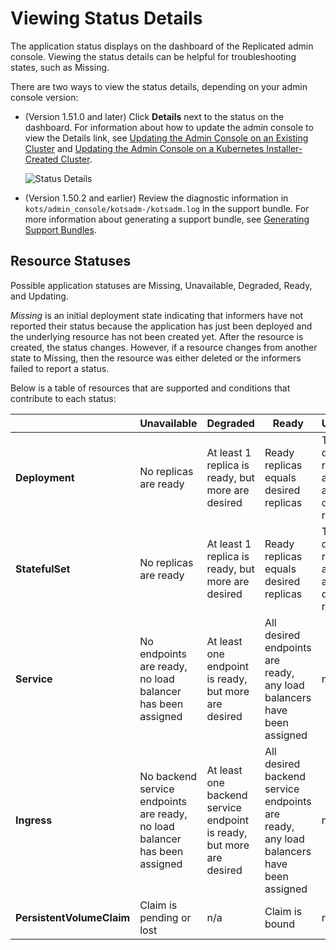 # Viewing Status Details

The application status displays on the dashboard of the Replicated admin console. Viewing the status details can be helpful for troubleshooting states, such as Missing.

There are two ways to view the status details, depending on your admin console version:

- (Version 1.51.0 and later) Click **Details** next to the status on the dashboard. For information about how to update the admin console to view the Details link, see [Updating the Admin Console on an Existing Cluster](updating-existing-cluster) and [Updating the Admin Console on a Kubernetes Installer-Created Cluster](updating-embedded-cluster).

  ![Status Details](/images/kotsadm-dashboard-appstatus.png)

- (Version 1.50.2 and earlier) Review the diagnostic information in `kots/admin_console/kotsadm-/kotsadm.log` in the support bundle. For more information about generating a support bundle, see [Generating Support Bundles](troubleshooting-an-app).

## Resource Statuses

Possible application statuses are Missing, Unavailable, Degraded, Ready, and Updating.

_Missing_ is an initial deployment state indicating that informers have not reported their status because the application has just been deployed and the underlying resource has not been created yet. After the resource is created, the status changes. However, if a resource changes from another state to Missing, then the resource was either deleted or the informers failed to report a status.

Below is a table of resources that are supported and conditions that contribute to each status:

| | Unavailable | Degraded | Ready | Updating |
|---|---|---|---|---|
| **Deployment** | No replicas are ready | At least 1 replica is ready, but more are desired | Ready replicas equals desired replicas | The deployed replicas are from a different revision |
| **StatefulSet** | No replicas are ready | At least 1 replica is ready, but more are desired | Ready replicas equals desired replicas | The deployed replicas are from a different revision |
| **Service** | No endpoints are ready, no load balancer has been assigned | At least one endpoint is ready, but more are desired | All desired endpoints are ready, any load balancers have been assigned | n/a |
| **Ingress** | No backend service endpoints are ready, no load balancer has been assigned | At least one backend service endpoint is ready, but more are desired | All desired backend service endpoints are ready, any load balancers have been assigned | n/a |
| **PersistentVolumeClaim** | Claim is pending or lost | n/a | Claim is bound | n/a |
